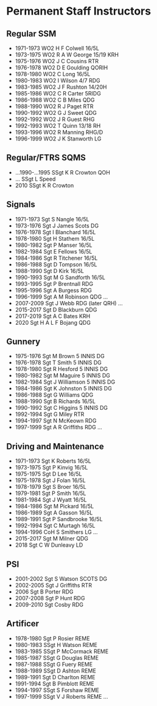 # Permanent Staff Instructors

## Regular SSM

* 1971-1973 WO2 H F Colwell 16/5L
* 1973-1975 WO2 R A W George 15/19 KRH
* 1975-1976 WO2 J C Cousins RTR
* 1976-1978 WO2 D E Goulding QORIH
* 1978-1980 WO2 C Long 16/5L
* 1980-1983 WO2 I Wilson 4/7 RDG
* 1983-1985 WO2 J F Rushton 14/20H
* 1985-1986 WO2 C R Carter 5RIDG
* 1986-1988 WO2 C B Miles QDG
* 1988-1990 WO2 R J Paget RTR
* 1990-1992 WO2 G J Sweet QDG
* 1992-1992 WO2 J R Guest RHG
* 1992-1993 WO2 T Quinn 13/18 RH
* 1993-1996 WO2 R Manning RHG/D
* 1996-1999 WO2 J K Stanworth LG

## Regular/FTRS SQMS

* ...1990-...1995 SSgt K R Crowton QOH
* ... SSgt L Speed
* 2010 SSgt K R Crowton

## Signals

* 1971-1973 Sgt S Nangle 16/5L
* 1973-1976 Sgt J James Scots DG
* 1976-1978 Sgt I Blanchard 16/5L
* 1978-1980 Sgt H Stathem 16/5L
* 1980-1982 Sgt P Manser 16/5L
* 1982-1984 Sgt E Fellows 16/5L
* 1984-1986 Sgt R Titchener 16/5L
* 1986-1988 Sgt D Tompson 16/5L
* 1988-1990 Sgt D Kirk 16/5L
* 1990-1993 Sgt M G Sandforth 16/5L
* 1993-1995 Sgt P Brentnall RDG
* 1995-1996 Sgt A Burgess RDG
* 1996-1999 Sgt A M Robinson QDG
...
* 2007-2009 Sgt J Webb RDG (later QRH)
...
* 2015-2017 Sgt D Blackburn QDG
* 2017-2019 Sgt A C Bates KRH
* 2020 Sgt H A L F Bojang QDG

## Gunnery

* 1975-1976 Sgt M Brown 5 INNIS DG
* 1976-1978 Sgt T Smith 5 INNIS DG
* 1978-1980 Sgt R Hesford 5 INNIS DG
* 1980-1982 Sgt M Maguire 5 INNIS DG
* 1982-1984 Sgt J Williamson 5 INNIS DG
* 1984-1986 Sgt K Johnston 5 INNIS DG
* 1986-1988 Sgt G Williams QDG
* 1988-1990 Sgt B Richards 16/5L
* 1990-1992 Sgt C Higgins 5 INNIS DG
* 1992-1994 Sgt G Miley RTR
* 1994-1997 Sgt N McKeown RDG
* 1997-1999 Sgt A R Griffiths RDG
...

## Driving and Maintenance

* 1971-1973 Sgt K Roberts 16/5L
* 1973-1975 Sgt P Kinvig 16/5L
* 1975-1975 Sgt D Lee 16/5L
* 1975-1978 Sgt J Folan 16/5L
* 1978-1979 Sgt S Broer 16/5L
* 1979-1981 Sgt P Smith 16/5L
* 1981-1984 Sgt J Wyatt 16/5L
* 1984-1986 Sgt M Pickard 16/5L
* 1986-1989 Sgt A Gasson 16/5L
* 1989-1991 Sgt P Sandbrooke 16/5L
* 1992-1994 Sgt C Murtagh 16/5L
* 1994-1996 CoH S Smithers LG
...
* 2015-2017 Sgt M Milner QDG
* 2018 Sgt C W Dunleavy LD

## PSI

* 2001-2002 Sgt S Watson SCOTS DG
* 2002-2005 Sgt J Griffiths RTR
* 2006 Sgt B Porter RDG
* 2007-2008 Sgt P Hunt RDG
* 2009-2010 Sgt Cosby RDG

## Artificer

* 1978-1980 Sgt P Rosier REME
* 1980-1983 SSgt H Watson REME
* 1983-1985 SSgt P McCormack REME
* 1985-1987 SSgt G Douglas REME
* 1987-1988 SSgt G Fuery REME
* 1988-1989 SSgt D Ashton REME
* 1989-1991 Sgt D Charlton REME
* 1991-1994 Sgt B Pimblott REME
* 1994-1997 SSgt S Forshaw REME
* 1997-1999 SSgt V J Roberts REME
...
